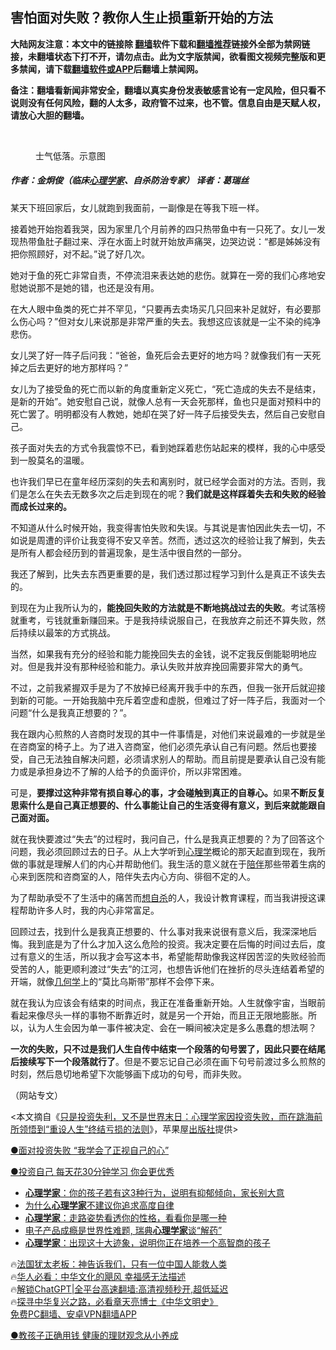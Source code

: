  <!-- 面包屑导航 --> <h2>害怕面对失败？教你人生止损重新开始的方法</h2> <p class="notice"><b>大陆网友注意：本文中的链接除 <a href="https://github.com/bannedbook/fanqiang" >翻墙</a>软件下载和<a href="https://github.com/killgcd/justmysocks/blob/master/README.md">翻墙推荐</a>链接外全部为禁网链接，未翻墙状态下打不开，请勿点击。此为文字版禁闻，欲看图文视频完整版和更多禁闻，请下载<a href="https://github.com/bannedbook/fanqiang">翻墙软件或APP</a>后翻墙上禁闻网。</p><p>备注：翻墙看新闻非常安全，翻墙以真实身份发表敏感言论有一定风险，但只看不说则没有任何风险，翻的人太多，政府管不过来，也不管。信息自由是天赋人权，请放心大胆的翻墙。</b></p>  <div class="entry"> <br /> <figure><a href="https://i0.wp.com/upload-images-bucket-v64rleca837do.s3.eu-west-1.amazonaws.com/wp-content/uploads/2023/05/16234202/Baisse-de-moral.jpg?fit=1254%2C836&#038;ssl=1" data-caption="士气低落。示意图"></a><figcaption class="wp-caption-text">士气低落。示意图</figcaption></figure> <p>                     <a href="https://ganjing.com"></a>  </p> <h5 class="author"><strong>作者：金炯俊（临床<a href="https://www.bannedbook.org/bnews/tag/%e5%bf%83%e7%90%86%e5%ad%a6%e5%ae%b6/" class="st_tag internal_tag" rel="tag" title="标签 心理学家 下的日志">心理学家</a>、自杀防治专家） 译者：葛瑞丝</strong></h5> <p>某天下班回家后，女儿就跑到我面前，一副像是在等我下班一样。</p> <p>接着她开始抱着我哭，因为家里几个月前养的四只热带鱼中有一只死了。女儿一发现热带鱼肚子翻过来、浮在水面上时就开始放声痛哭，边哭边说：“都是姊姊没有把你照顾好，对不起。”说了好几次。</p> <p>她对于鱼的死亡非常自责，不停流泪来表达她的悲伤。就算在一旁的我们心疼地安慰她说那不是她的错，也还是没有用。</p> <p>在大人眼中鱼类的死亡并不罕见，“只要再去卖场买几只回来补足就好，有必要那么伤心吗？”但对女儿来说那是非常严重的失去。我想这应该就是一尘不染的纯净悲伤。</p> <p>女儿哭了好一阵子后问我：“爸爸，鱼死后会去更好的地方吗？就像我们有一天死掉之后去更好的地方那样吗？”</p> <p>女儿为了接受鱼的死亡而以新的角度重新定义死亡，“死亡造成的失去不是结束，是新的开始”。她安慰自己说，就像人总有一天会死那样，鱼也只是面对预料中的死亡罢了。明明都没有人教她，她却在哭了好一阵子后接受失去，然后自己安慰自己。</p> <p>孩子面对失去的方式令我震惊不已，看到她踩着悲伤站起来的模样，我的心中感受到一股莫名的温暖。</p> <p>也许我们早已在童年经历深刻的失去和离别时，就已经学会面对的方法。否则，我们是怎么在失去无数多次之后走到现在的呢？<strong>我们就是这样踩着失去和失败的经验而成长过来的。</strong></p> <p>不知道从什么时候开始，我变得害怕失败和失误。与其说是害怕因此失去一切，不如说是周遭的评价让我变得不安又辛苦。然而，透过这次的经验让我了解到，失去是所有人都会经历到的普遍现象，是生活中很自然的一部分。</p> <p>我还了解到，比失去东西更重要的是，我们透过那过程学习到什么是真正不该失去的。</p> <p>到现在为止我所认为的，<strong>能挽回失败的方法就是不断地挑战过去的失败</strong>。考试落榜就重考，亏钱就重新赚回来。于是我持续说服自己，在我放弃之前还不算失败，然后持续以最笨的方式挑战。</p>  <p>当然，如果我有充分的经验和能力能挽回失去的金钱，说不定我反倒能聪明地应对。但是我并没有那种经验和能力。承认失败并放弃挽回需要非常大的勇气。</p> <p>不过，之前我紧握双手是为了不放掉已经离开我手中的东西，但我一张开后就迎接到新的可能。一开始我脑中充斥着空虚和虚脱，但难过了好一阵子后，我面对一个问题“什么是我真正想要的？”。</p> <p>我在跟内心煎熬的人咨商时发现的其中一件事情是，对他们来说最难的一步就是坐在咨商室的椅子上。为了进入咨商室，他们必须先承认自己有问题。然后也要接受，自己无法独自解决问题，必须请求别人的帮助。而且前提是要承认自己没有能力或是承担身边不了解的人给予的负面评价，所以非常困难。</p> <p>可是，<strong>要撑过这种非常有损自尊心的事，才会碰触到真正的自尊心。</strong>如果<strong>不断反复思索什么是自己真正想要的、什么事能让自己的生活变得有意义，到后来就能跟自己面对面。</strong></p> <p>就在我快要渡过“失去”的过程时，我问自己，什么是我真正想要的？为了回答这个问题，我必须回顾过去的日子。从上大学听到<a href="https://www.bannedbook.org/bnews/tag/%e5%bf%83%e7%90%86%e5%ad%a6/" class="st_tag internal_tag" rel="tag" title="标签 心理学 下的日志">心理学</a>概论的那天起直到现在，我所做的事就是理解人们的内心并帮助他们。我生活的意义就在于<a href="https://www.bannedbook.org/bnews/tag/%E9%99%AA%E4%BC%B4/" class="st_tag internal_tag" rel="tag" title="标签 陪伴 下的日志">陪伴</a>那些带着生病的心来到医院和咨商室的人，陪伴失去内心方向、徘徊不定的人。</p> <p>为了帮助承受不了生活中的痛苦而<a href="https://www.bannedbook.org/bnews/tag/%E6%83%B3%E8%87%AA%E6%9D%80/" class="st_tag internal_tag" rel="tag" title="标签 想自杀 下的日志">想自杀</a>的人，我设计教育课程，而当我讲授这课程帮助许多人时，我的内心非常富足。</p>  <p>回顾过去，找到什么是我真正想要的、什么事对我来说很有意义后，我深深地后悔。我到底是为了什么才加入这么危险的投资。我决定要在后悔的时间过去后，度过有意义的生活，所以我才会写这本书，希望能帮助像我这样因苦涩的失败经验而受苦的人，能更顺利渡过“失去”的江河，也想告诉他们在挫折的尽头连结着希望的开端，就像<a href="https://www.bannedbook.org/bnews/tag/%E5%87%A0%E4%BD%95%E5%AD%A6/" class="st_tag internal_tag" rel="tag" title="标签 几何学 下的日志">几何学</a>上的“莫比乌斯带”那样不会停下来。</p> <p>就在我认为应该会有结束的时间点，我正在准备重新开始。人生就像宇宙，当眼前看起来像尽头一样的事物不断靠近时，就是另一个开始，而且正无限地膨胀。所以，认为人生会因为单一事件被决定、会在一瞬间被决定是多么愚蠢的想法啊？</p> <p><strong>一次的失败，只不过是我们人生自传中结束一个段落的句号罢了，因此只要在结尾后接续写下一个段落就行了</strong>。但是不要忘记自己必须在画下句号前渡过多么煎熬的时刻，然后恳切地希望下次能够画下成功的句号，而非失败。</p> <p>（网站专文）</p> <p>&lt;本文摘自《<a href="https://www.books.com.tw/products/0010952209">只是投资失利，又不是世界末日：心理学家因投资失败，而在跳海前所领悟到“重设人生”终结亏损的法则</a>》，苹果屋<a href="https://www.bannedbook.org/bnews/tag/%E5%87%BA%E7%89%88%E7%A4%BE/" class="st_tag internal_tag" rel="tag" title="标签 出版社 下的日志">出版社</a>提供&gt;</p> <p><a href="https://www.epochtimes.com/gb/23/4/28/n13983576.htm" target="_blank" rel="noopener noreferrer">●面对投资失败 “我学会了正视自己的心”</a></p>  <p><a href="https://www.epochtimes.com/gb/23/4/17/n13974540.htm" target="_blank" rel="noopener noreferrer">●投资自己 每天花30分钟学习 你会更优秀</a></p> <!--<div id="taboola-mid-1"></div>--><ul class='op-related-articles' title='相关阅读'> <li><a href='https://www.bannedbook.org/bnews/health/20230515/1884260.html' target='_blank'><b>心理学家</b>：你的孩子若有这3种行为，说明有抑郁倾向，家长别大意</a></li> <li><a href='https://www.bannedbook.org/bnews/lifebaike/20230413/1871629.html' target='_blank'>为什么<b>心理学家</b>不建议你追求高度自律</a></li> <li><a href='https://www.bannedbook.org/bnews/health/20230407/1869457.html' target='_blank'><b>心理学家</b>：走路姿势看透你的性格，看看你是哪一种</a></li> <li><a href='https://www.bannedbook.org/bnews/baitai/20230304/1856027.html' target='_blank'>电子产品成瘾是世界性难题, 瑞典<b>心理学家</b>谈“解药”</a></li> <li><a href='https://www.bannedbook.org/bnews/lifebaike/20221218/1824952.html' target='_blank'><b>心理学家</b>：出现这十大迹象，说明你正在培养一个高智商的孩子</a></li> </ul> <p class="texttj"> 🔥<a href="https://www.bannedbook.org/bnews/ssgc/20230219/1850782.html" target="_blank">法国犹太老板：神告诉我们，只有一位中国人能救人类</a><br/> 🔥<a href="https://www.bannedbook.org/bnews/comments/20220220/1694796.html" target="_blank">华人必看：中华文化的飓风 幸福感无法描述</a><br/> 🔥<a href="https://github.com/bannedbook/fanqiang/wiki/V2ray%E6%9C%BA%E5%9C%BA" target="_blank">解锁ChatGPT|全平台高速翻墙:高清视频秒开,超低延迟</a><br/> 🔥<a href="https://www.bannedbook.org/bnews/comments/20220808/1768773.html" target="_blank">探寻中华复兴之路，必看章天亮博士《中华文明史》</a><br/> <a href="https://github.com/bannedbook/fanqiang/wiki/%E7%A6%81%E9%97%BB%E7%BD%91%E5%AE%89%E5%8D%93%E7%BF%BB%E5%A2%99%E6%96%B0%E9%97%BBAPP" target="_blank">免费PC翻墙、安卓VPN翻墙APP</a><br/> </p><p><a href="https://www.epochtimes.com/gb/23/4/27/n13982899.htm" target="_blank" rel="noopener noreferrer">●教孩子正确用钱 健康的理财观念从小养成</a></p><a name='sharetosocial'></a> <div style="margin-bottom:5px;padding-bottom:5px;clear:both"> <div id="archive-pix-1" class="banner-ads"> <!-- AuctionX Display platform tag START --> <div id="27602x728x90x621x_ADSLOT1" clicktrack="%%CLICK_URL_ESC%%"></div>  <!-- AuctionX Display platform tag END --> </div> <div id="archive-pix-2" class="banner-ads"> <!-- AuctionX Display platform tag START --> <div id="27556x300x250x621x_ADSLOT1" clicktrack="%%CLICK_URL_ESC%%" style="margin:0 auto;text-align:center"></div>  <!-- AuctionX Display platform tag END --> </div> </div>  <div id="archive-pix-1" class="banner-ads"> <!-- AuctionX Display platform tag START --> <div id="27603x728x90x621x_ADSLOT1" clicktrack="%%CLICK_URL_ESC%%"></div>  <!-- AuctionX Display platform tag END --> </div> </div><!--END ENTRY--> 